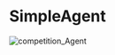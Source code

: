 # SimpleAgent

![competition_Agent](https://user-images.githubusercontent.com/45587406/101273764-afb25e80-37db-11eb-9f23-7f664a73c18a.JPG)
